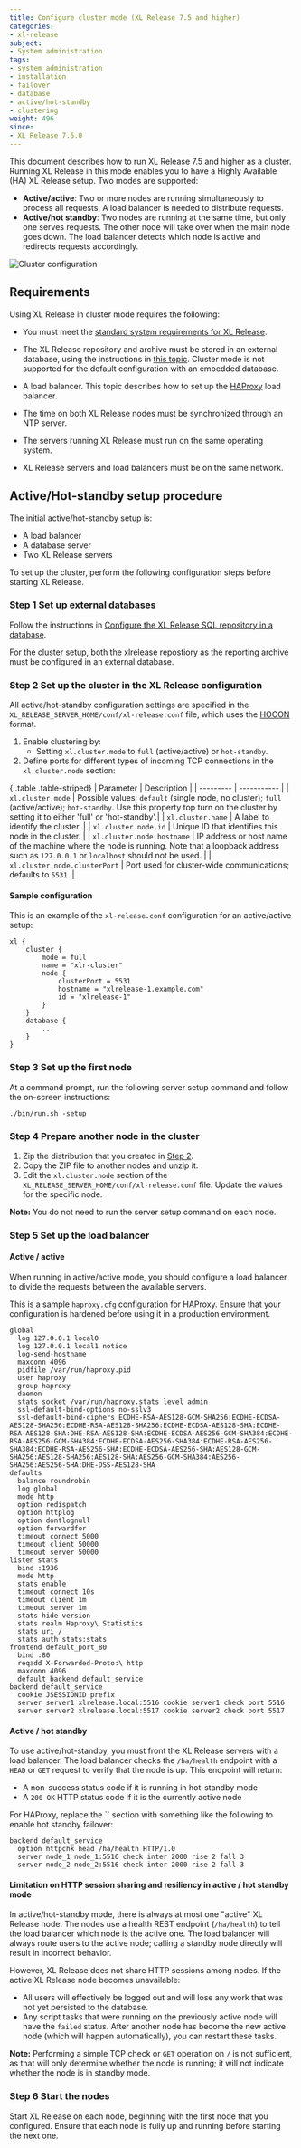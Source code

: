 ```yaml
---
title: Configure cluster mode (XL Release 7.5 and higher)
categories:
- xl-release
subject:
- System administration
tags:
- system administration
- installation
- failover
- database
- active/hot-standby
- clustering
weight: 496
since:
- XL Release 7.5.0
---
```


This document describes how to run XL Release 7.5 and higher as a cluster. Running XL Release in this mode enables you to have a Highly Available (HA) XL Release setup. Two modes are supported:

* **Active/active**: Two or more nodes are running simultaneously to process all requests. A load balancer is needed to distribute requests.
* **Active/hot standby**: Two nodes are running at the same time, but only one serves requests. The other node will take over when the main node goes down. The load balancer detects which node is active and redirects requests accordingly.

![Cluster configuration](../images/diagram-cluster.png)



## Requirements

Using XL Release in cluster mode requires the following:

* You must meet the [standard system requirements for XL Release](/xl-release/concept/requirements-for-installing-xl-release.html).

* The XL Release repository and archive must be stored in an external database, using the instructions in [this topic](/xl-release/how-to/configure-the-xl-release-repository-in-a-database.html). Cluster mode is not supported for the default configuration with an embedded database.

* A load balancer. This topic describes how to set up the [HAProxy](http://www.haproxy.org/) load balancer.

* The time on both XL Release nodes must be synchronized through an NTP server.

* The servers running XL Release must run on the same operating system.

* XL Release servers and load balancers must be on the same network.



## Active/Hot-standby setup procedure

The initial active/hot-standby setup is:

* A load balancer
* A database server
* Two XL Release servers

To set up the cluster, perform the following configuration steps before starting XL Release.

### Step 1 Set up external databases

Follow the instructions in [Configure the XL Release SQL repository in a database](/xl-release/howto/configure-the-xl-release-sql-repository-in-a-database.markdown).

For the cluster setup, both the xlrelease repostiory as the reporting archive must be configured in an external database.

### Step 2 Set up the cluster in the XL Release configuration

All active/hot-standby configuration settings are specified in the `XL_RELEASE_SERVER_HOME/conf/xl-release.conf` file, which uses the [HOCON](https://github.com/typesafehub/config/blob/master/HOCON.md) format. 

1. Enable clustering by:
    * Setting `xl.cluster.mode` to `full` (active/active) or `hot-standby`.
1. Define ports for different types of incoming TCP connections in the `xl.cluster.node` section:

{:.table .table-striped}
| Parameter | Description |
| --------- | ----------- |
| `xl.cluster.mode` | Possible values: `default` (single node, no cluster); `full` (active/active); `hot-standby`. Use this property top turn on the cluster by setting it to either 'full' or 'hot-standby'.|
| `xl.cluster.name` | A label to identify the cluster. |
| `xl.cluster.node.id`  | Unique ID that identifies this node in the cluster. |
| `xl.cluster.node.hostname` | IP address or host name of the machine where the node is running. Note that a loopback address such as `127.0.0.1` or `localhost` should not be used. |
| `xl.cluster.node.clusterPort` | Port used for cluster-wide communications; defaults to `5531`. |

#### Sample configuration

This is an example of the `xl-release.conf` configuration for an active/active setup:

    xl {
        cluster {
            mode = full
            name = "xlr-cluster"
            node {
                clusterPort = 5531
                hostname = "xlrelease-1.example.com"
                id = "xlrelease-1"
            }
        }
        database {
            ...
        }
    }


### Step 3 Set up the first node

At a command prompt, run the following server setup command and follow the on-screen instructions:

    ./bin/run.sh -setup

### Step 4 Prepare another node in the cluster

1. Zip the distribution that you created in [Step 2](#step-2-set-up-the-cluster-in-the-xl-release-configuration).
1. Copy the ZIP file to another nodes and unzip it.
1. Edit the `xl.cluster.node` section of the `XL_RELEASE_SERVER_HOME/conf/xl-release.conf` file. Update the values for the specific node.

**Note:** You do not need to run the server setup command on each node.

### Step 5 Set up the load balancer

#### Active / active
When running in active/active mode, you should configure a load balancer to divide the requests between the available servers.

This is a sample `haproxy.cfg` configuration for HAProxy. Ensure that your configuration is hardened before using it in a production environment.

    global
      log 127.0.0.1 local0
      log 127.0.0.1 local1 notice
      log-send-hostname
      maxconn 4096
      pidfile /var/run/haproxy.pid
      user haproxy
      group haproxy
      daemon
      stats socket /var/run/haproxy.stats level admin
      ssl-default-bind-options no-sslv3
      ssl-default-bind-ciphers ECDHE-RSA-AES128-GCM-SHA256:ECDHE-ECDSA-AES128-SHA256:ECDHE-RSA-AES128-SHA256:ECDHE-ECDSA-AES128-SHA:ECDHE-RSA-AES128-SHA:DHE-RSA-AES128-SHA:ECDHE-ECDSA-AES256-GCM-SHA384:ECDHE-RSA-AES256-GCM-SHA384:ECDHE-ECDSA-AES256-SHA384:ECDHE-RSA-AES256-SHA384:ECDHE-RSA-AES256-SHA:ECDHE-ECDSA-AES256-SHA:AES128-GCM-SHA256:AES128-SHA256:AES128-SHA:AES256-GCM-SHA384:AES256-SHA256:AES256-SHA:DHE-DSS-AES128-SHA
    defaults
      balance roundrobin
      log global
      mode http
      option redispatch
      option httplog
      option dontlognull
      option forwardfor
      timeout connect 5000
      timeout client 50000
      timeout server 50000
    listen stats
      bind :1936
      mode http
      stats enable
      timeout connect 10s
      timeout client 1m
      timeout server 1m
      stats hide-version
      stats realm Haproxy\ Statistics
      stats uri /
      stats auth stats:stats
    frontend default_port_80
      bind :80
      reqadd X-Forwarded-Proto:\ http
      maxconn 4096
      default_backend default_service
    backend default_service
      cookie JSESSIONID prefix
      server server1 xlrelease.local:5516 cookie server1 check port 5516
      server server2 xlrelease.local:5517 cookie server2 check port 5517


#### Active / hot standby 

To use active/hot-standby, you must front the XL Release servers with a load balancer. The load balancer checks the `/ha/health` endpoint with a `HEAD` or `GET` request to verify that the node is up. This endpoint will return:

* A non-success status code if it is running in hot-standby mode
* A `200 OK` HTTP status code if it is the currently active node

For HAProxy, replace the `` section with something like the following to enable hot standby failover:

	backend default_service
	  option httpchk head /ha/health HTTP/1.0
	  server node_1 node_1:5516 check inter 2000 rise 2 fall 3
	  server node_2 node_2:5516 check inter 2000 rise 2 fall 3

#### Limitation on HTTP session sharing and resiliency in active / hot standby mode

In active/hot-standby mode, there is always at most one "active" XL Release node. The nodes use a health REST endpoint (`/ha/health`) to tell the load balancer which node is the active one. The load balancer will always route users to the active node; calling a standby node directly will result in incorrect behavior.

However, XL Release does not share HTTP sessions among nodes. If the active XL Release node becomes unavailable:

* All users will effectively be logged out and will lose any work that was not yet persisted to the database.
* Any script tasks that were running on the previously active node will have the `failed` status. After another node has become the new active node (which will happen automatically), you can restart these tasks.

**Note:** Performing a simple TCP check or `GET` operation on `/` is not sufficient, as that will only determine whether the node is running; it will not indicate whether the node is in standby mode.


### Step 6 Start the nodes

Start XL Release on each node, beginning with the first node that you configured. Ensure that each node is fully up and running before starting the next one.


